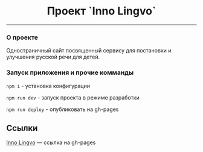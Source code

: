 <h1 align="center">Проект `Inno Lingvo`</h1>

---

### О проекте

Одностраничный сайт посвященный сервису для постановки и улучшения русской речи для детей. 

### Запуск приложения и прочие комманды

`npm i` - установка конфигурации

`npm run dev` - запуск проекта в режиме разработки

`npm run deploy` - опубликовать на gh-pages

## Ссылки

[Inno Lingvo](https://wadimsh.github.io/Project/dist/index.html) — ссылка на gh-pages  


